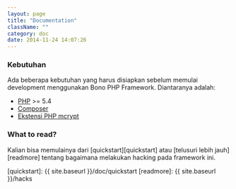 ```yaml
---
layout: page
title: "Documentation"
className: ""
category: doc
date: 2014-11-24 14:07:26
---
```


### Kebutuhan
Ada beberapa kebutuhan yang harus disiapkan sebelum memulai development menggunakan Bono PHP Framework. Diantaranya adalah:

- [PHP][php] >= 5.4
- [Composer][composer]
- [Ekstensi PHP mcrypt][mcrypt]

### What to read?
Kalian bisa memulainya dari [quickstart][quickstart] atau [telusuri lebih jauh][readmore] tentang bagaimana melakukan hacking pada framework ini.

[php]: http://php.net
[composer]: http://getcomposer.org
[mcrypt]: http://php.net/manual/en/book.mcrypt.php
[quickstart]: {{ site.baseurl }}/doc/quickstart
[readmore]: {{ site.baseurl }}/hacks
